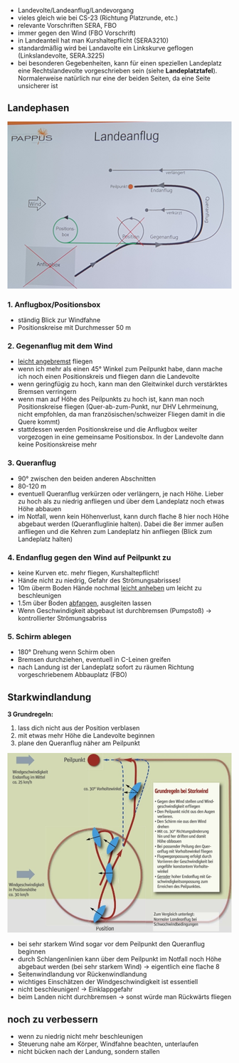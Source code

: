 - Landevolte/Landeanflug/Landevorgang
- vieles gleich wie bei CS-23 (Richtung Platzrunde, etc.)
- relevante Vorschriften SERA, FBO
- immer gegen den Wind (FBO Vorschrift)
- in Landeanteil hat man Kurshaltepflicht (SERA3210)
- standardmäßig wird bei Landavolte ein Linkskurve geflogen (Linkslandevolte, SERA.3225)
- bei besonderen Gegebenheiten, kann für einen speziellen Landeplatz eine Rechtslandevolte vorgeschrieben sein (siehe **Landeplatztafel**). Normalerweise natürlich nur eine der beiden Seiten, da eine Seite unsicherer ist

## Landephasen
![Landephasen.jpg](Anlage/Landephasen.jpg)
### 1. Anflugbox/Positionsbox
- ständig Blick zur Windfahne
- Positionskreise mit Durchmesser 50 m
### 2. **Gegenanflug** mit dem Wind
- [leicht angebremst](Allgemeines#^d7f7be) fliegen
- wenn ich mehr als einen 45° Winkel zum Peilpunkt habe, dann mache ich noch einen Positionskreis und fliegen dann die Landevolte
- wenn geringfügig zu hoch, kann man den Gleitwinkel durch verstärktes Bremsen verringern
- wenn man auf Höhe des Peilpunkts zu hoch ist, kann man noch Positionskreise fliegen (Quer-ab-zum-Punkt, nur DHV Lehrmeinung, nicht empfohlen, da man französischen/schweizer Fliegen damit in die Quere kommt)
- stattdessen werden Positionskreise und die Anflugbox weiter vorgezogen in eine gemeinsame Positionsbox. In der Landevolte dann keine Positionskreise mehr
### 3. Queranflug
- 90° zwischen den beiden anderen Abschnitten
- 80-120 m
- eventuell Queranflug verkürzen oder verlängern, je nach Höhe. Lieber zu hoch als zu niedrig anfliegen  und über dem Landeplatz noch etwas Höhe abbauen
- im Notfall, wenn kein Höhenverlust, kann durch flache 8 hier noch Höhe abgebaut werden (Queranfluglinie halten). Dabei die 8er immer außen anfliegen und die Kehren zum Landeplatz hin anfliegen (Blick zum Landeplatz halten)
### 4. Endanflug gegen den Wind auf Peilpunkt zu
- keine Kurven etc. mehr fliegen, Kurshaltepflicht!
- Hände nicht zu niedrig, Gefahr des Strömungsabrisses!
- 10m überm Boden Hände nochmal [leicht anheben](Allgemeines#^d7f7be) um leicht zu beschleunigen
- 1.5m über Boden [abfangen](Allgemeines#^42bcd8), ausgleiten lassen
- Wenn Geschwindigkeit abgebaut ist durchbremsen (Pumpstoß) -> kontrollierter Strömungsabriss
### 5. Schirm ablegen
- 180° Drehung wenn Schirm oben
- Bremsen durchziehen, eventuell in C-Leinen greifen
- nach Landung ist der Landeplatz sofort zu räumen Richtung vorgeschriebenem Abbauplatz (FBO)

## Starkwindlandung

**3 Grundregeln:**
1. lass dich nicht aus der Position verblasen
2. mit etwas mehr Höhe die Landevolte beginnen
3. plane den Queranflug näher am Peilpunkt

![Starkwindlandung.jpg](Anlage/Starkwindlandung.jpg)
- bei sehr starkem Wind sogar vor dem Peilpunkt den Queranflug beginnen
- durch Schlangenlinien kann über dem Peilpunkt im Notfall noch Höhe abgebaut werden (bei sehr starkem Wind) -> eigentlich eine flache 8
- Seitenwindlandung vor Rückenwindlandung
- wichtiges Einschätzen der Windgeschwindigkeit ist essentiell
- nicht beschleunigen! -> Einklappgefahr
- beim Landen nicht durchbremsen -> sonst würde man Rückwärts fliegen

## noch zu verbessern
- wenn zu niedrig nicht mehr beschleunigen
- Steuerung nahe am Körper, Windfahne beachten, unterlaufen
- nicht bücken nach der Landung, sondern stallen